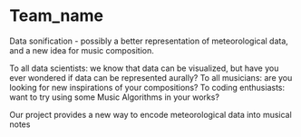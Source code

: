 # Team_name
Data sonification - possibly a better representation of meteorological data, and a new idea for music composition.

To all data scientists: we know that data can be visualized, but have you ever wondered if data can be represented aurally? To all musicians: are you looking for new inspirations of your compositions? To coding enthusiasts: want to try using some Music Algorithms in your works?

Our project provides a new way to encode meteorological data into musical notes
